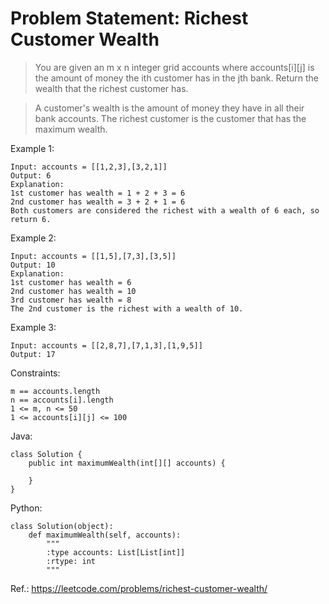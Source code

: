 # Problem Statement: Richest Customer Wealth

> You are given an m x n integer grid accounts where accounts[i][j] is the amount of money the i​​​​​​​​​​​th​​​​ customer has in the j​​​​​​​​​​​th​​​​ bank. Return the wealth that the richest customer has.

>A customer's wealth is the amount of money they have in all their bank accounts. The richest customer is the customer that has the maximum wealth.

Example 1:
```
Input: accounts = [[1,2,3],[3,2,1]]
Output: 6
Explanation:
1st customer has wealth = 1 + 2 + 3 = 6
2nd customer has wealth = 3 + 2 + 1 = 6
Both customers are considered the richest with a wealth of 6 each, so return 6.
```


Example 2:
```
Input: accounts = [[1,5],[7,3],[3,5]]
Output: 10
Explanation:
1st customer has wealth = 6
2nd customer has wealth = 10
3rd customer has wealth = 8
The 2nd customer is the richest with a wealth of 10.
```

Example 3:
```
Input: accounts = [[2,8,7],[7,1,3],[1,9,5]]
Output: 17
```


Constraints:
```
m == accounts.length
n == accounts[i].length
1 <= m, n <= 50
1 <= accounts[i][j] <= 100
```


Java:
```
class Solution {
    public int maximumWealth(int[][] accounts) {

    }
}
```

Python:
```
class Solution(object):
    def maximumWealth(self, accounts):
        """
        :type accounts: List[List[int]]
        :rtype: int
        """

 ```

Ref.: https://leetcode.com/problems/richest-customer-wealth/
